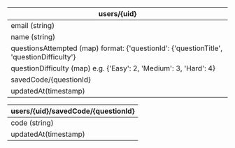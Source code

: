 | users/{uid}                                                                             |
| --------------------------------------------------------------------------------------- |
| email (string)                                                                          |
| name (string)                                                                           |
| questionsAttempted (map) format: {'questionId': {'questionTitle', 'questionDifficulty'} |
| questionDifficulty (map) e.g. {'Easy': 2, 'Medium': 3, 'Hard': 4}                       |
| savedCode/{questionId}                                                                  |
| updatedAt(timestamp)                                                                    |

| users/{uid}/savedCode/{questionId} |
| ---------------------------------- |
| code (string)                      |
| updatedAt(timestamp)               |
